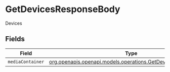 # GetDevicesResponseBody

Devices


## Fields

| Field                                                                                                                  | Type                                                                                                                   | Required                                                                                                               | Description                                                                                                            |
| ---------------------------------------------------------------------------------------------------------------------- | ---------------------------------------------------------------------------------------------------------------------- | ---------------------------------------------------------------------------------------------------------------------- | ---------------------------------------------------------------------------------------------------------------------- |
| `mediaContainer`                                                                                                       | [org.openapis.openapi.models.operations.GetDevicesMediaContainer](../../models/operations/GetDevicesMediaContainer.md) | :heavy_minus_sign:                                                                                                     | N/A                                                                                                                    |